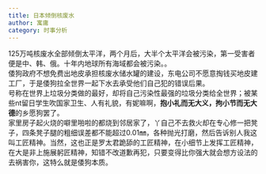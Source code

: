 ```yaml
---
title: 日本倾倒核废水
author: 寓庸
category: 时事分析
---
```

125万吨核废水全部倾倒太平洋，两个月后，大半个太平洋会被污染，第一受害者便是中、韩、俄。十年内地球所有海域都会被污染。。  
倭狗政府不想免费出地皮承担核废水储水罐的建设，东电公司不愿意掏钱买地皮建工厂，于是倭狗拉全世界一起下水去承受他们自己犯的错误后果。  
号称在世界上垃圾分类做的最好，却将自己污染性最强的垃圾分类给全世界；被某些nt留日学生吹国家卫生、人有礼貌，有妮嘛啊，**抱小礼而无大义，拘小节而无大德**的乡愿狗罢了。  
家里房子起火烧的噼里啪啦的都烧到邻居家了，丫自己不去救火却在专心修一把凳子，四条凳子腿的粗细误差都不能超过0.01㎜，各种抛光打磨，然后告诉别人我这叫工匠精神。当然，这也正是罗太君跪舔的工匠精神，在小细节上发挥工匠精神，在大是非上施展躬匠精神，知错不改道歉再犯，只要变得比你强大就会想方设法的去祸害你，这特么就是倭狗本质。
